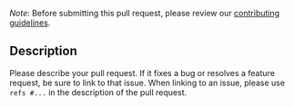 *Note*: Before submitting this pull request, please review our 
[contributing guidelines](CONTRIBUTING.md#pull-requests).

## Description

Please describe your pull request. If it fixes a bug or resolves a feature request, be sure to link to that issue. When linking to an issue, please use `refs #...` in the description of the pull request.